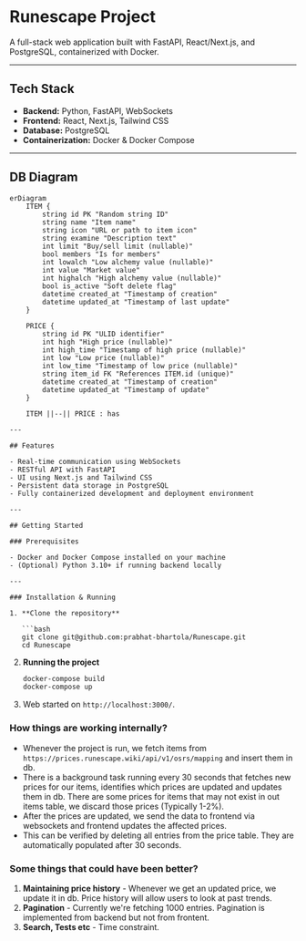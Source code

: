 # Runescape Project

A full-stack web application built with FastAPI, React/Next.js, and PostgreSQL, containerized with Docker.

---

## Tech Stack

- **Backend:** Python, FastAPI, WebSockets
- **Frontend:** React, Next.js, Tailwind CSS
- **Database:** PostgreSQL
- **Containerization:** Docker & Docker Compose

---

## DB Diagram

````mermaid
erDiagram
    ITEM {
        string id PK "Random string ID"
        string name "Item name"
        string icon "URL or path to item icon"
        string examine "Description text"
        int limit "Buy/sell limit (nullable)"
        bool members "Is for members"
        int lowalch "Low alchemy value (nullable)"
        int value "Market value"
        int highalch "High alchemy value (nullable)"
        bool is_active "Soft delete flag"
        datetime created_at "Timestamp of creation"
        datetime updated_at "Timestamp of last update"
    }

    PRICE {
        string id PK "ULID identifier"
        int high "High price (nullable)"
        int high_time "Timestamp of high price (nullable)"
        int low "Low price (nullable)"
        int low_time "Timestamp of low price (nullable)"
        string item_id FK "References ITEM.id (unique)"
        datetime created_at "Timestamp of creation"
        datetime updated_at "Timestamp of update"
    }

    ITEM ||--|| PRICE : has

---

## Features

- Real-time communication using WebSockets
- RESTful API with FastAPI
- UI using Next.js and Tailwind CSS
- Persistent data storage in PostgreSQL
- Fully containerized development and deployment environment

---

## Getting Started

### Prerequisites

- Docker and Docker Compose installed on your machine
- (Optional) Python 3.10+ if running backend locally

---

### Installation & Running

1. **Clone the repository**

   ```bash
   git clone git@github.com:prabhat-bhartola/Runescape.git
   cd Runescape
````

2. **Running the project**

   ```bash
   docker-compose build
   docker-compose up
   ```

3. Web started on `http://localhost:3000/`.

### How things are working internally?

- Whenever the project is run, we fetch items from `https://prices.runescape.wiki/api/v1/osrs/mapping` and insert them in db.
- There is a background task running every 30 seconds that fetches new prices for our items, identifies which prices are updated and updates them in db. There are some prices for items that may not exist in out items table, we discard those prices (Typically 1-2%).
- After the prices are updated, we send the data to frontend via websockets and frontend updates the affected prices.
- This can be verified by deleting all entries from the price table. They are automatically populated after 30 seconds.

### Some things that could have been better?

1. **Maintaining price history** - Whenever we get an updated price, we update it in db. Price history will allow users to look at past trends.
2. **Pagination** - Currently we're fetching 1000 entries. Pagination is implemented from backend but not from frontent.
3. **Search, Tests etc** - Time constraint.
